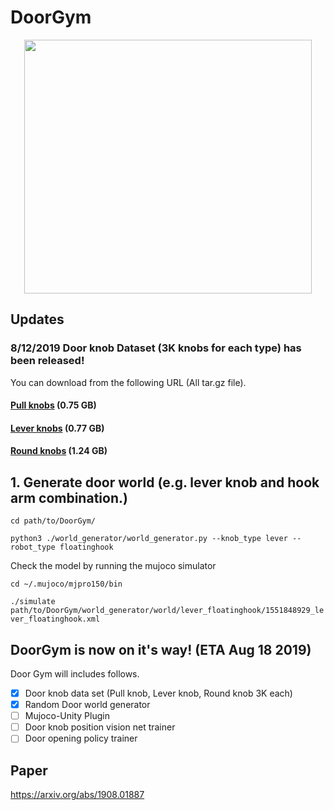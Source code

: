 # DoorGym

[doorgym_video]: ./imgs/doorgym_video.gif

<!---
<p align="center">
  ![alt text][doorgym_video]
</p>
--->

<p align="center">
  <img width="460" height="406" src="./imgs/doorgym_video.gif">
</p>

## Updates
### 8/12/2019 Door knob Dataset (3K knobs for each type) has been released!
You can download from the following URL (All tar.gz file).
#### [Pull knobs](https://github.com/PSVL/DoorGym/releases/download/v1.0/pullknobs.tar.gz) (0.75 GB)
#### [Lever knobs](https://github.com/PSVL/DoorGym/releases/download/v1.0/leverknobs.tar.gz) (0.77 GB)
#### [Round knobs](https://github.com/PSVL/DoorGym/releases/download/v1.0/roundknobs.tar.gz) (1.24 GB)

## 1. Generate door world (e.g. lever knob and hook arm combination.)
`cd path/to/DoorGym/`

`python3 ./world_generator/world_generator.py --knob_type lever --robot_type floatinghook`

Check the model by running the mujoco simulator

`cd ~/.mujoco/mjpro150/bin`

`./simulate path/to/DoorGym/world_generator/world/lever_floatinghook/1551848929_lever_floatinghook.xml`

## DoorGym is now on it's way! (ETA Aug 18 2019)

Door Gym will includes follows.
- [x] Door knob data set (Pull knob, Lever knob, Round knob 3K each)
- [x] Random Door world generator
- [ ] Mujoco-Unity Plugin
- [ ] Door knob position vision net trainer
- [ ] Door opening policy trainer

## Paper
https://arxiv.org/abs/1908.01887

